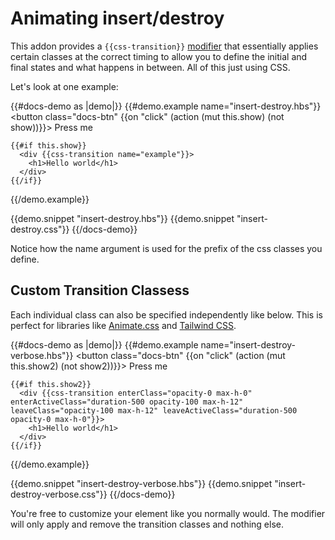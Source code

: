 # Animating insert/destroy

This addon provides a `{{css-transition}}` [modifier](https://blog.emberjs.com/2019/03/06/coming-soon-in-ember-octane-part-4.html)
that essentially applies certain classes at the correct timing to allow you to define
the initial and final states and what happens in between. All of this just using CSS.

Let's look at one example:

{{#docs-demo as |demo|}}
  {{#demo.example name="insert-destroy.hbs"}}
    <button class="docs-btn" {{on "click" (action (mut this.show) (not show))}}>
      Press me
    </button>

    {{#if this.show}}
      <div {{css-transition name="example"}}>
        <h1>Hello world</h1>
      </div>
    {{/if}}
  {{/demo.example}}

  {{demo.snippet "insert-destroy.hbs"}}
  {{demo.snippet "insert-destroy.css"}}
{{/docs-demo}}

<aside>
  Notice how the name argument is used for the prefix of the css classes you define.
</aside>

## **Custom Transition Classess**

Each individual class can also be specified independently like below. This is perfect for libraries like [Animate.css](https://animate.style/) and [Tailwind CSS](https://tailwindcss.com/).

{{#docs-demo as |demo|}}
  {{#demo.example name="insert-destroy-verbose.hbs"}}
    <button class="docs-btn" {{on "click" (action (mut this.show2) (not show2))}}>
      Press me
    </button>

    {{#if this.show2}}
      <div {{css-transition enterClass="opacity-0 max-h-0" enterActiveClass="duration-500 opacity-100 max-h-12" leaveClass="opacity-100 max-h-12" leaveActiveClass="duration-500 opacity-0 max-h-0"}}>
        <h1>Hello world</h1>
      </div>
    {{/if}}
  {{/demo.example}}

  {{demo.snippet "insert-destroy-verbose.hbs"}}
  {{demo.snippet "insert-destroy-verbose.css"}}
{{/docs-demo}}


You're free to customize your element like you normally would. The modifier will only apply and remove the transition classes and nothing else.
